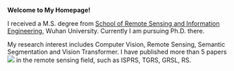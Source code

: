 **Welcome to My Homepage!**

I received a M.S. degree from [School of Remote Sensing and Information Engineering](https://rsgis.whu.edu.cn/), Wuhan University. Currently I am pursuing Ph.D. there. 

My research interest includes Computer Vision, Remote Sensing, Semantic Segmentation and Vision Transformer. I have published more than 5 papers <a href='https://scholar.google.com/citations?user=ywBbW7AAAAAJ'><img src="https://img.shields.io/endpoint?logo=Google%20Scholar&url=https%3A%2F%2Fcdn.jsdelivr.net%2Fgh%2FWangLibo1995%2Fwanglibo1995.github.io@google-scholar-stats%2Fgs_data_shieldsio.json&labelColor=f6f6f6&color=9cf&style=flat&label=citations"></a> in the remote sensing field, such as ISPRS, TGRS, GRSL, RS. 

